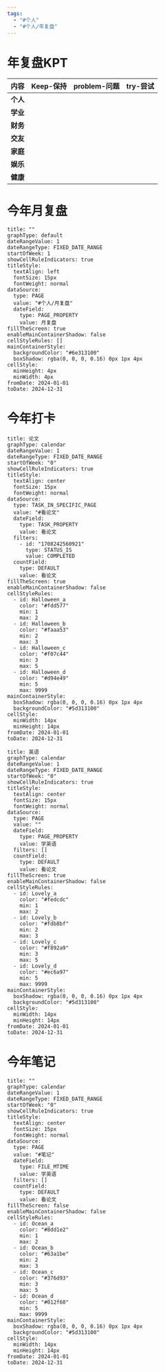 ```yaml
---
tags:
  - "#个人"
  - "#个人/年复盘"
---
```

# 年复盘KPT

| **内容** | **Keep-保持** | **problem-问题** | **try-尝试** |
| ------ | ----------- | -------------- | ---------- |
| **个人**     |             |                |            |
| **学业**     |             |                |            |
| **财务**     |             |                |            |
| **交友**     |             |                |            |
| **家庭**     |             |                |            |
| **娱乐**     |             |                |            |
| **健康**     |             |                |            |


# 今年月复盘
```contributionGraph
title: ""
graphType: default
dateRangeValue: 1
dateRangeType: FIXED_DATE_RANGE
startOfWeek: 1
showCellRuleIndicators: true
titleStyle:
  textAlign: left
  fontSize: 15px
  fontWeight: normal
dataSource:
  type: PAGE
  value: "#个人/月复盘"
  dateField:
    type: PAGE_PROPERTY
    value: 月复盘
fillTheScreen: true
enableMainContainerShadow: false
cellStyleRules: []
mainContainerStyle:
  backgroundColor: "#6e313100"
  boxShadow: rgba(0, 0, 0, 0.16) 0px 1px 4px
cellStyle:
  minHeight: 4px
  minWidth: 4px
fromDate: 2024-01-01
toDate: 2024-12-31

```

# 今年打卡
```contributionGraph
title: 论文
graphType: calendar
dateRangeValue: 1
dateRangeType: FIXED_DATE_RANGE
startOfWeek: "0"
showCellRuleIndicators: true
titleStyle:
  textAlign: center
  fontSize: 15px
  fontWeight: normal
dataSource:
  type: TASK_IN_SPECIFIC_PAGE
  value: "#看论文"
  dateField:
    type: TASK_PROPERTY
    value: 看论文
  filters:
    - id: "1708242560921"
      type: STATUS_IS
      value: COMPLETED
  countField:
    type: DEFAULT
    value: 看论文
fillTheScreen: true
enableMainContainerShadow: false
cellStyleRules:
  - id: Halloween_a
    color: "#fdd577"
    min: 1
    max: 2
  - id: Halloween_b
    color: "#faaa53"
    min: 2
    max: 3
  - id: Halloween_c
    color: "#f07c44"
    min: 3
    max: 5
  - id: Halloween_d
    color: "#d94e49"
    min: 5
    max: 9999
mainContainerStyle:
  boxShadow: rgba(0, 0, 0, 0.16) 0px 1px 4px
  backgroundColor: "#5d313100"
cellStyle:
  minWidth: 14px
  minHeight: 14px
fromDate: 2024-01-01
toDate: 2024-12-31

```
```contributionGraph
title: 英语
graphType: calendar
dateRangeValue: 1
dateRangeType: FIXED_DATE_RANGE
startOfWeek: "0"
showCellRuleIndicators: true
titleStyle:
  textAlign: center
  fontSize: 15px
  fontWeight: normal
dataSource:
  type: PAGE
  value: ""
  dateField:
    type: PAGE_PROPERTY
    value: 学英语
  filters: []
  countField:
    type: DEFAULT
    value: 看论文
fillTheScreen: true
enableMainContainerShadow: false
cellStyleRules:
  - id: Lovely_a
    color: "#fedcdc"
    min: 1
    max: 2
  - id: Lovely_b
    color: "#fdb8bf"
    min: 2
    max: 3
  - id: Lovely_c
    color: "#f892a9"
    min: 3
    max: 5
  - id: Lovely_d
    color: "#ec6a97"
    min: 5
    max: 9999
mainContainerStyle:
  boxShadow: rgba(0, 0, 0, 0.16) 0px 1px 4px
  backgroundColor: "#5d313100"
cellStyle:
  minWidth: 14px
  minHeight: 14px
fromDate: 2024-01-01
toDate: 2024-12-31

```
# 今年笔记
```contributionGraph
title: ""
graphType: calendar
dateRangeValue: 1
dateRangeType: FIXED_DATE_RANGE
startOfWeek: "0"
showCellRuleIndicators: true
titleStyle:
  textAlign: center
  fontSize: 15px
  fontWeight: normal
dataSource:
  type: PAGE
  value: "#笔记"
  dateField:
    type: FILE_MTIME
    value: 学英语
  filters: []
  countField:
    type: DEFAULT
    value: 看论文
fillTheScreen: false
enableMainContainerShadow: false
cellStyleRules:
  - id: Ocean_a
    color: "#8dd1e2"
    min: 1
    max: 2
  - id: Ocean_b
    color: "#63a1be"
    min: 2
    max: 3
  - id: Ocean_c
    color: "#376d93"
    min: 3
    max: 5
  - id: Ocean_d
    color: "#012f60"
    min: 5
    max: 9999
mainContainerStyle:
  boxShadow: rgba(0, 0, 0, 0.16) 0px 1px 4px
  backgroundColor: "#5d313100"
cellStyle:
  minWidth: 14px
  minHeight: 14px
fromDate: 2024-01-01
toDate: 2024-12-31

```

